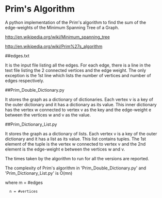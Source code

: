 Prim's Algorithm
========

A python implementation of the Prim's algorithm to find the sum of the edge-weights of the 
Minimum Spanning Tree of a Graph.

http://en.wikipedia.org/wiki/Minimum_spanning_tree

http://en.wikipedia.org/wiki/Prim%27s_algorithm

##edges.txt

It is the input file listing all the edges. 
For each edge, there is a line in the text file listing the 2 connected vertices and the edge weight.
The only exception is the 1st line which lists the number of vertices and number of edges respectively.

##Prim_Double_Dictionary.py

It stores the graph as a dictionary of dictionaries. Each vertex v is a key of the outer dictionary and it has a dictionary as its value. This inner dictionary has the vertex w connected to vertex v as the key and the edge-weight e between the vertices w and v as the value.


##Prim_Dictionary_List.py

It stores the graph as a dictionary of lists. Each vertex v is a key of the outer dictionary and it has a list as its value. This list contains tuples. The 1st element of the tuple is the vertex w connected to vertex v and the 2nd element is the edge-weight e between the vertices w and v.


The times taken by the algorithm to run for all the versions are reported. 

The complexity of Prim's algorithm  in 'Prim_Double_Dictionary.py' and 'Prim_Dictionary_List.py' is O(mn)

where m = #edges

      n = #vertices
